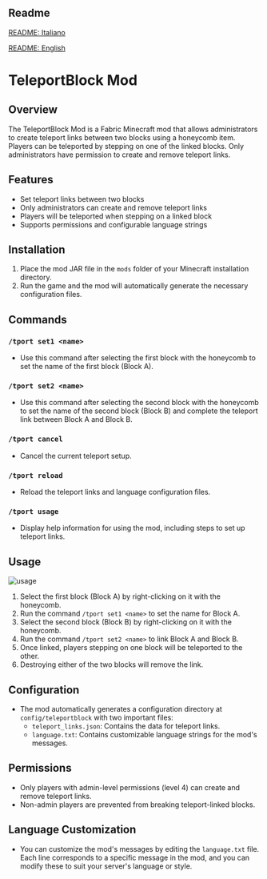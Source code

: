## Readme
[README: Italiano](./README_IT.md)

[README: English](./README.md)


# TeleportBlock Mod

## Overview
The TeleportBlock Mod is a Fabric Minecraft mod that allows administrators to create teleport links between two blocks using a honeycomb item. Players can be teleported by stepping on one of the linked blocks. Only administrators have permission to create and remove teleport links.

## Features
- Set teleport links between two blocks
- Only administrators can create and remove teleport links
- Players will be teleported when stepping on a linked block
- Supports permissions and configurable language strings

## Installation
1. Place the mod JAR file in the `mods` folder of your Minecraft installation directory.
2. Run the game and the mod will automatically generate the necessary configuration files.

## Commands

### `/tport set1 <name>`
- Use this command after selecting the first block with the honeycomb to set the name of the first block (Block A).

### `/tport set2 <name>`
- Use this command after selecting the second block with the honeycomb to set the name of the second block (Block B) and complete the teleport link between Block A and Block B.

### `/tport cancel`
- Cancel the current teleport setup.

### `/tport reload`
- Reload the teleport links and language configuration files.

### `/tport usage`
- Display help information for using the mod, including steps to set up teleport links.

## Usage

![usage](https://raw.githubusercontent.com/Cubolico/teleport-block-mod/refs/heads/main/gif-example/usage.gif)

1. Select the first block (Block A) by right-clicking on it with the honeycomb.
2. Run the command `/tport set1 <name>` to set the name for Block A.
3. Select the second block (Block B) by right-clicking on it with the honeycomb.
4. Run the command `/tport set2 <name>` to link Block A and Block B.
5. Once linked, players stepping on one block will be teleported to the other.
6. Destroying either of the two blocks will remove the link.

## Configuration
- The mod automatically generates a configuration directory at `config/teleportblock` with two important files:
  - `teleport_links.json`: Contains the data for teleport links.
  - `language.txt`: Contains customizable language strings for the mod's messages.

## Permissions
- Only players with admin-level permissions (level 4) can create and remove teleport links.
- Non-admin players are prevented from breaking teleport-linked blocks.

## Language Customization
- You can customize the mod's messages by editing the `language.txt` file. Each line corresponds to a specific message in the mod, and you can modify these to suit your server's language or style.


